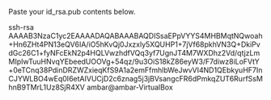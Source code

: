 Paste your id_rsa.pub contents below.

ssh-rsa AAAAB3NzaC1yc2EAAAADAQABAAABAQDISsaEPpVYYS4MHBMqtNQwoah+Hn6ZHt4PN13eQV6IA/iO5hKvQj0Jxzxly5XQUHP1+7jVf68pkhVN3Q+DkiPvdGc26C1+fyNFcEkN2p4HQLVwzhdfVQq3yf7UgnJT4M7WXDhz2Vd/qtjzLmMIpIwTuuHNvqYEbeedUOOVg+54qz/9u3OiS18kZ86eyW3/F7diwz8iLoFVtY+0eTCnq38PdinDRZWZxieqKfS9A1a2emFfmhlbWeJwvVI4ND1QEbkyuHF7InCJYWLBO4wEq0I6etAIVUCjD2c6znag5j3jBVsangcFR6dPmkqZUT6RurfSsMhnB9TMrL1Uz8SjR4XV ambar@ambar-VirtualBox
